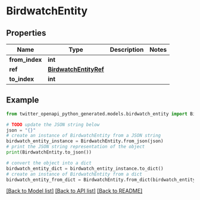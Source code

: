 # BirdwatchEntity


## Properties

Name | Type | Description | Notes
------------ | ------------- | ------------- | -------------
**from_index** | **int** |  | 
**ref** | [**BirdwatchEntityRef**](BirdwatchEntityRef.md) |  | 
**to_index** | **int** |  | 

## Example

```python
from twitter_openapi_python_generated.models.birdwatch_entity import BirdwatchEntity

# TODO update the JSON string below
json = "{}"
# create an instance of BirdwatchEntity from a JSON string
birdwatch_entity_instance = BirdwatchEntity.from_json(json)
# print the JSON string representation of the object
print(BirdwatchEntity.to_json())

# convert the object into a dict
birdwatch_entity_dict = birdwatch_entity_instance.to_dict()
# create an instance of BirdwatchEntity from a dict
birdwatch_entity_from_dict = BirdwatchEntity.from_dict(birdwatch_entity_dict)
```
[[Back to Model list]](../README.md#documentation-for-models) [[Back to API list]](../README.md#documentation-for-api-endpoints) [[Back to README]](../README.md)



